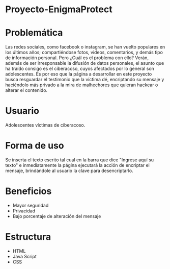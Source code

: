 # Proyecto-EnigmaProtect
# Problemática
  Las redes sociales, como facebook o instagram, se han vuelto populares en los últimos años; compartiéndose fotos, videos, comentarios, y demás tipo de información personal. Pero ¿Cuál es el problema con ello? Verán, además de ser irresponsable la difusión de datos personales, el asunto que ha traído consigo es el ciberacoso, cuyos afectados por lo general son adolescentes. 
  Es por eso que la página a desarrollar en este proyecto busca resguardar el testimonio que la víctima dé, encriptando su mensaje y haciéndolo más privado a la mira de malhechores que quieran hackear o alterar el contenido.  
# Usuario 
Adolescentes víctimas de ciberacoso.
# Forma de uso
Se inserta el texto escrito tal cual en la barra que dice "Ingrese aquí su texto" e inmediatamente la página ejecutará la acción de encriptar el mensaje, brindándole al usuario la clave para desencriptarlo. 
# Beneficios
- Mayor seguridad 
- Privacidad 
- Bajo porcentaje de alteración del mensaje
# Estructura
- HTML 
- Java Script
- CSS
